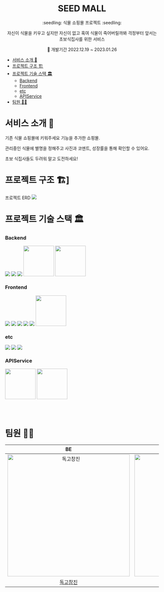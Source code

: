 <h1 align="middle"> SEED MALL </h1>
<p align="middle"> :seedling: 식물 쇼핑몰 프로젝트 :seedling: </p>
<p align="middle">자신이 식물을 키우고 싶지만 자신이 없고 혹여 식물이 죽어버릴까봐 걱정부터 앞서는 초보식집사를 위한 서비스 </p>

<p align="middle"> 📅 개발기간 2022.12.19 ~ 2023.01.26 </p>

- [서비스 소개 📝](#서비스-소개-)
- [프로젝트 구조 🏗](#프로젝트-구조-)
- [프로젝트 기술 스택 🏛](#프로젝트-기술-스택-)
    - [Backend](#backend)
    - [Frontend](#frontend)
    - [etc](#etc)
    - [APIService](#apiservice)
- [팀원 🤼‍♀️](#팀원-️)

# 서비스 소개 📝

기존 식물 쇼핑몰에 키워주세요 기능을 추가한 쇼핑몰.

관리중인 식물에 별명을 정해주고 사진과 코멘트, 성장률을 통해 확인할 수 있어요.

초보 식집사들도 두려워 말고 도전하세요!


# 프로젝트 구조 🏗]
프로젝트 ERD 
<img src = "https://user-images.githubusercontent.com/84952669/214593479-b3658c0b-a009-4cfb-afc7-c72ceb28d80d.png">

# 프로젝트 기술 스택 🏛

### Backend
<img src="https://img.shields.io/badge/JAVA-007396?style=for-the-badge&logo=java&logoColor=white"> <img src="https://img.shields.io/badge/Spring-6DB33F?style=for-the-badge&logo=Spring&logoColor=white"> <img src="https://img.shields.io/badge/oracle-F80000?style=for-the-badge&logo=oracle&logoColor=white"> <img src="https://user-images.githubusercontent.com/84952669/214566438-aa7a3ac1-22c8-4e2e-b514-9dccc4f8c6a0.png" width="100"> <img src="https://user-images.githubusercontent.com/84952669/214566737-fff8e1d9-f674-442c-9212-ecd167f11ab5.png" width="100">

### Frontend
<img src="https://img.shields.io/badge/javascript-F7DF1E?style=for-the-badge&logo=javascript&logoColor=black"> <img src="https://img.shields.io/badge/jquery-0769AD?style=for-the-badge&logo=jquery&logoColor=white"> <img src="https://img.shields.io/badge/html-E34F26?style=for-the-badge&logo=html5&logoColor=white"> <img src="https://img.shields.io/badge/css-1572B6?style=for-the-badge&logo=css3&logoColor=white"> <img src="https://img.shields.io/badge/bootstrap-7952B3?style=for-the-badge&logo=bootstrap&logoColor=white"> <img src="https://user-images.githubusercontent.com/84952669/214567184-b5197a1d-36ab-4929-8e77-713869607928.png" width="100">

### etc
<img src="https://img.shields.io/badge/git-F05032?style=for-the-badge&logo=git&logoColor=white"> <img src="https://img.shields.io/badge/github-181717?style=for-the-badge&logo=github&logoColor=white"> <img src="https://img.shields.io/badge/fontawesome-339AF0?style=for-the-badge&logo=fontawesome&logoColor=white">


### APIService
<img src="https://user-images.githubusercontent.com/84952669/214567452-fc83e44e-db50-4a3b-a30a-511f59965e56.png" width="100"> <img src="https://user-images.githubusercontent.com/84952669/214567517-151e0555-36cc-4a07-80aa-b403e24bdab6.png" width="100">

<br><br>
# 팀원 🤼‍♀️

| BE | BE | BE  | BE | BE |
| :-----: | :-----: | :-----:  | :-----: | :-----:  |
| <img src="https://avatars.githubusercontent.com/u/84952669?v=4" width=400px alt="독고창진"/>  | <img src="https://avatars.githubusercontent.com/u/116619068?v=4" width=400px alt="오바마"/>  | <img src="https://avatars.githubusercontent.com/u/116619026?v=4" width=400px alt="다앵"/>   | <img src="https://avatars.githubusercontent.com/u/114588372?v=4" width=400px alt="호야"/>  | <img src="https://avatars.githubusercontent.com/u/98315924?v=4" width=400px alt="양세바리"/>  |
| [독고창진](https://github.com/ckdwls2718) | [오바마](https://github.com/xoxobama)  | [다앵](https://github.com/pveh55)   | [호야](https://github.com/ukju73) | [양세바리](https://github.com/potatooman) |
